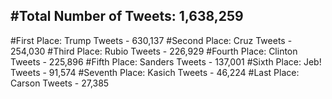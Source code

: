 #Total Number of Tweets: 1,638,259 
---
#First Place: Trump Tweets - 630,137
#Second Place: Cruz Tweets - 254,030
#Third Place: Rubio Tweets - 226,929
#Fourth Place: Clinton Tweets - 225,896
#Fifth Place: Sanders Tweets - 137,001
#Sixth Place: Jeb! Tweets - 91,574
#Seventh Place: Kasich Tweets - 46,224
#Last Place: Carson Tweets - 27,385

